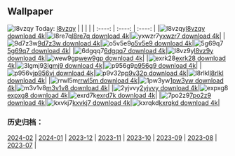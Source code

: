 ## Wallpaper
![l8vzqy](https://w.wallhaven.cc/full/l8/wallhaven-l8vzqy.png) Today: [l8vzqy](https://th.wallhaven.cc/small/l8/l8vzqy.jpg)
|      |      |      |
| :----: | :----: | :----: |
|![l8vzqy](https://th.wallhaven.cc/small/l8/l8vzqy.jpg)[l8vzqy download 4k](https://wallhaven.cc/w/l8vzqy)|![l8re7q](https://th.wallhaven.cc/small/l8/l8re7q.jpg)[l8re7q download 4k](https://wallhaven.cc/w/l8re7q)|![yxwzr7](https://th.wallhaven.cc/small/yx/yxwzr7.jpg)[yxwzr7 download 4k](https://wallhaven.cc/w/yxwzr7)|
|![9d7z3w](https://th.wallhaven.cc/small/9d/9d7z3w.jpg)[9d7z3w download 4k](https://wallhaven.cc/w/9d7z3w)|![o5v5e9](https://th.wallhaven.cc/small/o5/o5v5e9.jpg)[o5v5e9 download 4k](https://wallhaven.cc/w/o5v5e9)|![5g69q7](https://th.wallhaven.cc/small/5g/5g69q7.jpg)[5g69q7 download 4k](https://wallhaven.cc/w/5g69q7)|
|![6dgqq7](https://th.wallhaven.cc/small/6d/6dgqq7.jpg)[6dgqq7 download 4k](https://wallhaven.cc/w/6dgqq7)|![l8vz9y](https://th.wallhaven.cc/small/l8/l8vz9y.jpg)[l8vz9y download 4k](https://wallhaven.cc/w/l8vz9y)|![wew9gp](https://th.wallhaven.cc/small/we/wew9gp.jpg)[wew9gp download 4k](https://wallhaven.cc/w/wew9gp)|
|![exrk28](https://th.wallhaven.cc/small/ex/exrk28.jpg)[exrk28 download 4k](https://wallhaven.cc/w/exrk28)|![3lgmj9](https://th.wallhaven.cc/small/3l/3lgmj9.jpg)[3lgmj9 download 4k](https://wallhaven.cc/w/3lgmj9)|![p956g9](https://th.wallhaven.cc/small/p9/p956g9.jpg)[p956g9 download 4k](https://wallhaven.cc/w/p956g9)|
|![p956vj](https://th.wallhaven.cc/small/p9/p956vj.jpg)[p956vj download 4k](https://wallhaven.cc/w/p956vj)|![p9v32p](https://th.wallhaven.cc/small/p9/p9v32p.jpg)[p9v32p download 4k](https://wallhaven.cc/w/p9v32p)|![l8rlkl](https://th.wallhaven.cc/small/l8/l8rlkl.jpg)[l8rlkl download 4k](https://wallhaven.cc/w/l8rlkl)|
|![rrwl5m](https://th.wallhaven.cc/small/rr/rrwl5m.jpg)[rrwl5m download 4k](https://wallhaven.cc/w/rrwl5m)|![1pw3yw](https://th.wallhaven.cc/small/1p/1pw3yw.jpg)[1pw3yw download 4k](https://wallhaven.cc/w/1pw3yw)|![m3v1v8](https://th.wallhaven.cc/small/m3/m3v1v8.jpg)[m3v1v8 download 4k](https://wallhaven.cc/w/m3v1v8)|
|![2yjvvy](https://th.wallhaven.cc/small/2y/2yjvvy.jpg)[2yjvvy download 4k](https://wallhaven.cc/w/2yjvvy)|![expxg8](https://th.wallhaven.cc/small/ex/expxg8.jpg)[expxg8 download 4k](https://wallhaven.cc/w/expxg8)|![exrd7k](https://th.wallhaven.cc/small/ex/exrd7k.jpg)[exrd7k download 4k](https://wallhaven.cc/w/exrd7k)|
|![7po2z9](https://th.wallhaven.cc/small/7p/7po2z9.jpg)[7po2z9 download 4k](https://wallhaven.cc/w/7po2z9)|![kxvkj7](https://th.wallhaven.cc/small/kx/kxvkj7.jpg)[kxvkj7 download 4k](https://wallhaven.cc/w/kxvkj7)|![kxrqkd](https://th.wallhaven.cc/small/kx/kxrqkd.jpg)[kxrqkd download 4k](https://wallhaven.cc/w/kxrqkd)|

### 历史归档：
[2024-02](https://github.com/april-projects/april-wallpaper/tree/main/picture/2024-02/) | [2024-01](https://github.com/april-projects/april-wallpaper/tree/main/picture/2024-01/) | [2023-12](https://github.com/april-projects/april-wallpaper/tree/main/picture/2023-12/) | [2023-11](https://github.com/april-projects/april-wallpaper/tree/main/picture/2023-11/) | [2023-10](https://github.com/april-projects/april-wallpaper/tree/main/picture/2023-10/) | [2023-09](https://github.com/april-projects/april-wallpaper/tree/main/picture/2023-09/) | [2023-08](https://github.com/april-projects/april-wallpaper/tree/main/picture/2023-08/) | [2023-07](https://github.com/april-projects/april-wallpaper/tree/main/picture/2023-07/) | 
